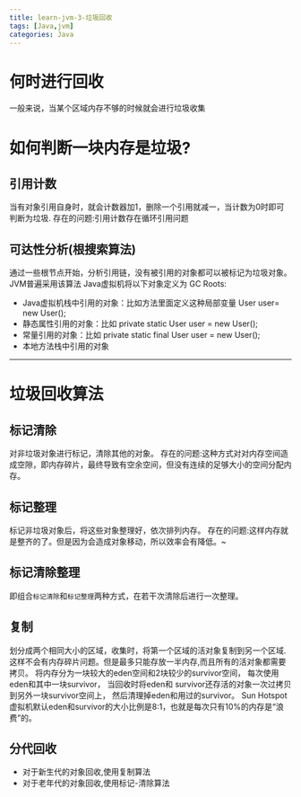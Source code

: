 ```yaml
---
title: learn-jvm-3-垃圾回收
tags: [Java,jvm]
categories: Java
---
```



# 何时进行回收
一般来说，当某个区域内存不够的时候就会进行垃圾收集

# 如何判断一块内存是垃圾?

## 引用计数
当有对象引用自身时，就会计数器加1，删除一个引用就减一，当计数为0时即可判断为垃圾.
存在的问题:引用计数存在循环引用问题

## 可达性分析(根搜索算法)
通过一些根节点开始，分析引用链，没有被引用的对象都可以被标记为垃圾对象。
JVM普遍采用该算法
Java虚拟机将以下对象定义为 GC Roots:
* Java虚拟机栈中引用的对象：比如方法里面定义这种局部变量 User user= new User();
* 静态属性引用的对象：比如 private static User user = new User();
* 常量引用的对象：比如 private static final  User user = new User();
* 本地方法栈中引用的对象

---
# 垃圾回收算法
## 标记清除
对非垃圾对象进行标记，清除其他的对象。
存在的问题:这种方式对对内存空间造成空隙，即内存碎片，最终导致有空余空间，但没有连续的足够大小的空间分配内存。

## 标记整理
标记非垃圾对象后，将这些对象整理好，依次排列内存。
存在的问题:这样内存就是整齐的了。但是因为会造成对象移动，所以效率会有降低。~

## 标记清除整理
即组合`标记清除`和`标记整理`两种方式，在若干次清除后进行一次整理。

## 复制
划分成两个相同大小的区域，收集时，将第一个区域的活对象复制到另一个区域.
这样不会有内存碎片问题。但是最多只能存放一半内存,而且所有的活对象都需要拷贝。
将内存分为一块较大的eden空间和2块较少的survivor空间，
每次使用eden和其中一块survivor，
当回收时将eden和 survivor还存活的对象一次过拷贝到另外一块survivor空间上，
然后清理掉eden和用过的survivor。
Sun Hotspot虚拟机默认eden和survivor的大小比例是8:1，也就是每次只有10%的内存是“浪费”的。

## 分代回收
* 对于新生代的对象回收,使用复制算法
* 对于老年代的对象回收,使用标记-清除算法